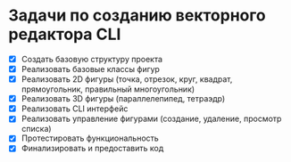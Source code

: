 # Задачи по созданию векторного редактора CLI

- [x] Создать базовую структуру проекта
- [x] Реализовать базовые классы фигур
- [x] Реализовать 2D фигуры (точка, отрезок, круг, квадрат, прямоугольник, правильный многоугольник)
- [x] Реализовать 3D фигуры (параллелепипед, тетраэдр)
- [x] Реализовать CLI интерфейс
- [x] Реализовать управление фигурами (создание, удаление, просмотр списка)
- [x] Протестировать функциональность
- [x] Финализировать и предоставить код

